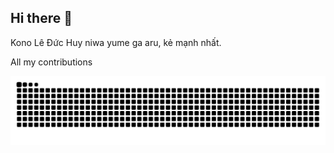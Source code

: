 ## Hi there 👋
Kono Lê Đức Huy niwa yume ga aru, kẻ mạnh nhất.

<div class="center">
      <p>All my contributions</p>
      <img alt="Snake animation" src="https://raw.githubusercontent.com/NotWorle/NotWorle/output/github-contribution-grid-snake.svg"/>
</div>


<!--
**NotWorle/NotWorle** is a ✨ _special_ ✨ repository because its `README.md` (this file) appears on your GitHub profile.

Here are some ideas to get you started:

- 🔭 I’m currently working on ...
- 🌱 I’m currently learning ...
- 👯 I’m looking to collaborate on ...
- 🤔 I’m looking for help with ...
- 💬 Ask me about ...
- 📫 How to reach me: ...
- 😄 Pronouns: ...
- ⚡ Fun fact: ...
-->
